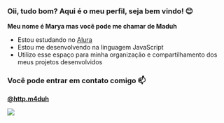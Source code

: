 ### Oii, tudo bom? Aqui é o meu perfil, seja bem vindo! 😊

**Meu nome é Marya mas você pode me chamar de Maduh**

- Estou estudando no [Alura](https://www.alura.com.br)
- Estou me desenvolvendo na linguagem JavaScript
- Utilizo esse espaço para minha organização e compartilhamento dos meus projetos desenvolvidos

### Você pode entrar em contato comigo 📫

**[@http.m4duh](https://www.instagram.com/http.m4duh/)**

![](https://media1.tenor.com/m/Z2RSchOx9ZsAAAAd/apollo-shumatsu-no-valkyrie.gif)

